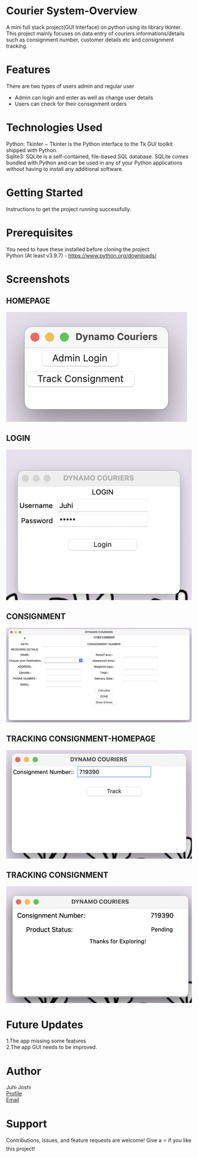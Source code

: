 # Courier System-Overview
A mini full stack project(GUI Interface) on python using its library tkinter. This project mainly focuses on data entry of couriers informations/details such as consignment number, customer details etc and consignment tracking.

# Features
There are two types of users admin and regular user
<ul>
  <li>Admin can login and enter as well as change user details</li>
  <li>Users can check for their consignment orders</li>
</ul>

# Technologies Used
Python: Tkinter − Tkinter is the Python interface to the Tk GUI toolkit shipped with Python.
<br>Sqlite3: SQLite is a self-contained, file-based SQL database. SQLite comes bundled with Python and can be used in any of your Python applications without having to install any additional software.

# Getting Started
Instructions to get the project running successfully.

# Prerequisites
You need to have these installed before cloning the project<br>
Python (At least v3.9.7) - https://www.python.org/downloads/

# Screenshots
## HOMEPAGE
![Home Page](https://github.com/juhijoshi-coder/Courier-System/blob/main/Project-GUI/Screenshots-Courier%20Service/Homepage.png)
## LOGIN
![Login](https://github.com/juhijoshi-coder/Courier-System/blob/main/Project-GUI/Screenshots-Courier%20Service/Login.png)
## CONSIGNMENT
![Consignment](https://github.com/juhijoshi-coder/Courier-System/blob/main/Project-GUI/Screenshots-Courier%20Service/Consignment.png)
## TRACKING CONSIGNMENT-HOMEPAGE
![Track-Consignment](https://github.com/juhijoshi-coder/Courier-System/blob/main/Project-GUI/Screenshots-Courier%20Service/Track.png)
## TRACKING CONSIGNMENT
![Track-Consigment(2)](https://github.com/juhijoshi-coder/Courier-System/blob/main/Project-GUI/Screenshots-Courier%20Service/Track-2.png)



# Future Updates
1.The app missing some features<br>
2.The app GUI needs to be improved.

# Author
Juhi Joshi
<br>[Profile](https://github.com/juhijoshi-coder)
<br>[Email](juhirameshjoshi1967@gmail.com)

# Support
Contributions, issues, and feature requests are welcome!
Give a ⭐️ if you like this project!
